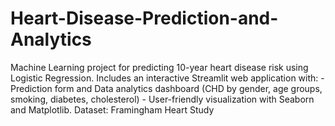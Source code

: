 # Heart-Disease-Prediction-and-Analytics
Machine Learning project for predicting 10-year heart disease risk using Logistic Regression.  Includes an interactive Streamlit web application with: - Prediction form and Data analytics dashboard (CHD by gender, age groups, smoking, diabetes, cholesterol) - User-friendly visualization with Seaborn and Matplotlib. Dataset: Framingham Heart Study 
